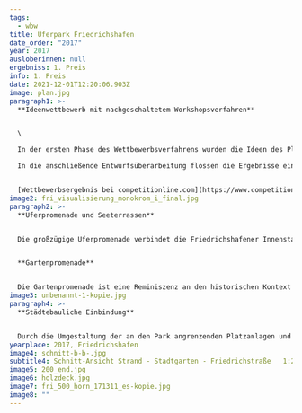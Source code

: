 ```yaml
---
tags:
  - wbw
title: Uferpark Friedrichshafen
date_order: "2017"
year: 2017
ausloberinnen: null
ergebniss: 1. Preis
info: 1. Preis
date: 2021-12-01T12:20:06.903Z
image: plan.jpg
paragraph1: >-
  **Ideenwettbewerb mit nachgeschaltetem Workshopsverfahren**


  \

  In der ersten Phase des Wettbewerbsverfahrens wurden die Ideen des Planungsteams k1 Landschaftsarchitekten/ raumzeit Architekten neben vier weiteren Arbeiten von der Fachjury zur Weiterbearbeitung empfohlen.\

  In die anschließende Entwurfsüberarbeitung flossen die Ergebnisse eines Bürgerbeiteiligungsverfahrens mit öffentlichem Workshop ein. Aus den Beiträgen dieser zweiten Wettbewerbsrunde kürte die Jury in der abschließenden Preisgerichtssitzung am 28. November 2017 zwei erste Plätze. Wegen seiner landschaftsarchitektonischen Stärken wurde der Entwurf von k1 Landschaftsarchitekten und raumzeit Architekten als Grundlage für weitere Planungen empfohlen.


  [Wettbewerbsergebnis bei competitionline.com](https://www.competitionline.com/de/news/ergebnisse/wettbewerbsergebnis-staedtebau-243162.html)
image2: fri_visualisierung_monokrom_i_final.jpg
paragraph2: >-
  **Uferpromenade und Seeterrassen**


  Die großzügige Uferpromenade verbindet die Friedrichshafener Innenstadt mit dem See. Als breite Flaniermeile erschließt sie alle Häfen der Stadt und bietet den Bürgern und Besuchern vielfältige Aufenthaltsmöglichkeiten am Wasser. Durch ihre Weiterführung zum Schlosshorn und zu den übergeordneten Wander- und Radwegen wird der Uferpark mit der umliegenden Landschaft vernetzt und die Promenade zu einem Teil der Erholungswege rund um den Bodensee. An zentraler Stelle weitet sich die Promenade platzartig auf und präsentiert sich als Seebalkon. Der hier entstandene, großzügig dimensionierte Flanierraum kann für Veranstaltungen genutzt werden.


  **Gartenpromenade**


  Die Gartenpromenade ist eine Reminiszenz an den historischen Kontext als der Uferpark aus dem Zusammenschluss von einzelnen Privatgärten hervorging. Als weiterer Hauptweg bildet die Gartenpromenade das der Stadt zugewandte Rückgrat des Parks mit altem Baumbestand und angelagerten gärtnerisch gestalteten Flächen.
image3: unbenannt-1-kopie.jpg
paragraph4: >-
  **Städtebauliche Einbindung**


  Durch die Umgestaltung der an den Park angrenzenden Platzanlagen und die Ausgestaltung der Friedrichstraße als Boulevard erfährt der Uferpark eine verbesserte Anbindung an die Stadt und wird im städtebaulichen Gefüge aufgewertet. Die platzartigen Ausformulierungen am Olga-Brunnen, der Ecke Friedrichstraße/Karlstraße sowie auf dem Antoniusplatz vernetzen die Parkeingänge mit dem Stadtgefüge. Vom Bahnhof wird die historische Verbindung zum Wasser neu ausformuliert. Die Baumreihen entlang der historischen Trapezform von Olga-, Friedrich- und Karlstraße bieten dem Park zudem einen starken Rahmen und verorten ihn als eigenständiges Element in der Stadt.
yearplace: 2017, Friedrichshafen
image4: schnitt-b-b-.jpg
subtitle4: Schnitt-Ansicht Strand - Stadtgarten - Friedrichstraße   1:200
image5: 200_end.jpg
image6: holzdeck.jpg
image7: fri_500_horn_171311_es-kopie.jpg
image8: ""
---
```

